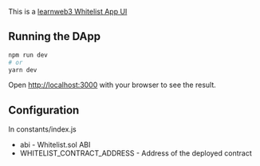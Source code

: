 This is a [learnweb3 Whitelist App UI](https://www.learnweb3.io/tracks/sophomore/whitelist-dapp)

## Running the DApp

```bash
npm run dev
# or
yarn dev
```

Open [http://localhost:3000](http://localhost:3000) with your browser to see the result.

## Configuration

In constants/index.js

* abi - Whitelist.sol ABI
* WHITELIST_CONTRACT_ADDRESS - Address of the deployed contract